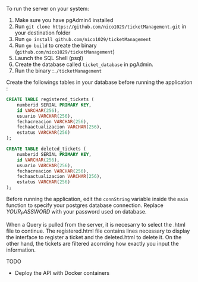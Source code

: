 To run the server on your system:

1. Make sure you have pgAdmin4 installed
2. Run `git clone https://github.com/nico1029/ticketManagement.git` in your destination folder
3. Run `go install github.com/nico1029/ticketManagement`
4. Run `go build` to create the binary (`github.com/nico1029/ticketManagement`)
6. Launch the SQL Shell (psql)
7. Create the database called `ticket_database` in pgAdmin. 
8. Run the binary :`./ticketManagement`

Create the followings tables in your database before running the application :

```sql
CREATE TABLE registered_tickets (
    numberid SERIAL PRIMARY KEY, 
    id VARCHAR(256), 
    usuario VARCHAR(256), 
    fechacreacion VARCHAR(256), 
    fechaactualizacion VARCHAR(256), 
    estatus VARCHAR(256)
);

CREATE TABLE deleted_tickets (
    numberid SERIAL PRIMARY KEY, 
    id VARCHAR(256), 
    usuario VARCHAR(256), 
    fechacreacion VARCHAR(256), 
    fechaactualizacion VARCHAR(256), 
    estatus VARCHAR(256)
);
```

Before running the application, edit the `connString` variable inside the `main` function to specify your postgres database connection. Replace $YOUR_PASSWORD$ with your password used on database. 

When a Query is pulled from the server, it is necesarry to select the .html file to continue. The registered.html file contains lines necessary to display the interface to register a ticket and the deleted.html to delete it. On the other hand, the tickets are filtered acorrding how exactly you input the information. 

TODO
- Deploy the API with Docker containers 
